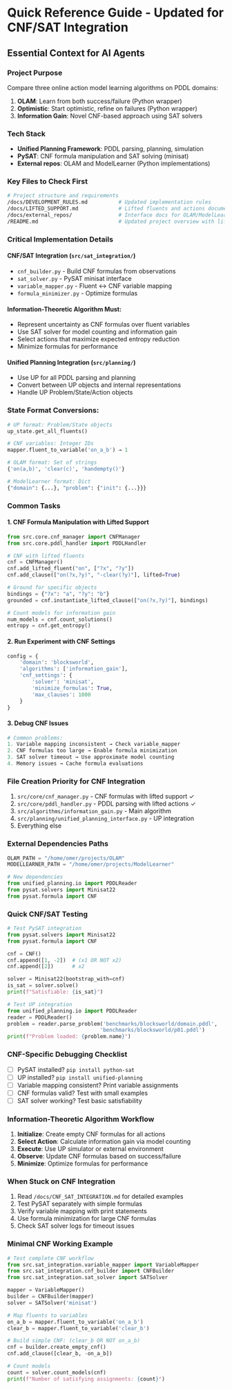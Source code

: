 # Quick Reference Guide - Updated for CNF/SAT Integration

## Essential Context for AI Agents

### Project Purpose
Compare three online action model learning algorithms on PDDL domains:
1. **OLAM**: Learn from both success/failure (Python wrapper)
2. **Optimistic**: Start optimistic, refine on failures (Python wrapper)
3. **Information Gain**: Novel CNF-based approach using SAT solvers

### Tech Stack
- **Unified Planning Framework**: PDDL parsing, planning, simulation
- **PySAT**: CNF formula manipulation and SAT solving (minisat)
- **External repos**: OLAM and ModelLearner (Python implementations)

### Key Files to Check First
```bash
# Project structure and requirements
/docs/DEVELOPMENT_RULES.md          # Updated implementation rules
/docs/LIFTED_SUPPORT.md             # Lifted fluents and actions documentation
/docs/external_repos/               # Interface docs for OLAM/ModelLearner
/README.md                          # Updated project overview with lifted examples
```

### Critical Implementation Details

#### CNF/SAT Integration (`src/sat_integration/`)
- `cnf_builder.py` - Build CNF formulas from observations
- `sat_solver.py` - PySAT minisat interface
- `variable_mapper.py` - Fluent ↔ CNF variable mapping
- `formula_minimizer.py` - Optimize formulas

#### Information-Theoretic Algorithm Must:
- Represent uncertainty as CNF formulas over fluent variables
- Use SAT solver for model counting and information gain
- Select actions that maximize expected entropy reduction
- Minimize formulas for performance

#### Unified Planning Integration (`src/planning/`)
- Use UP for all PDDL parsing and planning
- Convert between UP objects and internal representations
- Handle UP Problem/State/Action objects

### State Format Conversions:
```python
# UP format: Problem/State objects
up_state.get_all_fluents()

# CNF variables: Integer IDs
mapper.fluent_to_variable('on_a_b') → 1

# OLAM format: Set of strings
{'on(a,b)', 'clear(c)', 'handempty()'}

# ModelLearner format: Dict
{"domain": {...}, "problem": {"init": {...}}}
```

### Common Tasks

#### 1. CNF Formula Manipulation with Lifted Support
```python
from src.core.cnf_manager import CNFManager
from src.core.pddl_handler import PDDLHandler

# CNF with lifted fluents
cnf = CNFManager()
cnf.add_lifted_fluent("on", ["?x", "?y"])
cnf.add_clause(["on(?x,?y)", "-clear(?y)"], lifted=True)

# Ground for specific objects
bindings = {"?x": "a", "?y": "b"}
grounded = cnf.instantiate_lifted_clause(["on(?x,?y)"], bindings)

# Count models for information gain
num_models = cnf.count_solutions()
entropy = cnf.get_entropy()
```

#### 2. Run Experiment with CNF Settings
```python
config = {
    'domain': 'blocksworld',
    'algorithms': ['information_gain'],
    'cnf_settings': {
        'solver': 'minisat',
        'minimize_formulas': True,
        'max_clauses': 1000
    }
}
```

#### 3. Debug CNF Issues
```python
# Common problems:
1. Variable mapping inconsistent → Check variable_mapper
2. CNF formulas too large → Enable formula minimization
3. SAT solver timeout → Use approximate model counting
4. Memory issues → Cache formula evaluations
```

### File Creation Priority for CNF Integration
1. `src/core/cnf_manager.py` - CNF formulas with lifted support ✓
2. `src/core/pddl_handler.py` - PDDL parsing with lifted actions ✓
3. `src/algorithms/information_gain.py` - Main algorithm
4. `src/planning/unified_planning_interface.py` - UP integration
5. Everything else

### External Dependencies Paths
```python
OLAM_PATH = "/home/omer/projects/OLAM"
MODELLEARNER_PATH = "/home/omer/projects/ModelLearner"

# New dependencies
from unified_planning.io import PDDLReader
from pysat.solvers import Minisat22
from pysat.formula import CNF
```

### Quick CNF/SAT Testing
```python
# Test PySAT integration
from pysat.solvers import Minisat22
from pysat.formula import CNF

cnf = CNF()
cnf.append([1, -2])  # (x1 OR NOT x2)
cnf.append([2])      # x2

solver = Minisat22(bootstrap_with=cnf)
is_sat = solver.solve()
print(f"Satisfiable: {is_sat}")

# Test UP integration
from unified_planning.io import PDDLReader
reader = PDDLReader()
problem = reader.parse_problem('benchmarks/blocksworld/domain.pddl',
                              'benchmarks/blocksworld/p01.pddl')
print(f"Problem loaded: {problem.name}")
```

### CNF-Specific Debugging Checklist
- [ ] PySAT installed? `pip install python-sat`
- [ ] UP installed? `pip install unified-planning`
- [ ] Variable mapping consistent? Print variable assignments
- [ ] CNF formulas valid? Test with small examples
- [ ] SAT solver working? Test basic satisfiability

### Information-Theoretic Algorithm Workflow
1. **Initialize**: Create empty CNF formulas for all actions
2. **Select Action**: Calculate information gain via model counting
3. **Execute**: Use UP simulator or external environment
4. **Observe**: Update CNF formulas based on success/failure
5. **Minimize**: Optimize formulas for performance

### When Stuck on CNF Integration
1. Read `/docs/CNF_SAT_INTEGRATION.md` for detailed examples
2. Test PySAT separately with simple formulas
3. Verify variable mapping with print statements
4. Use formula minimization for large CNF formulas
5. Check SAT solver logs for timeout issues

### Minimal CNF Working Example
```python
# Test complete CNF workflow
from src.sat_integration.variable_mapper import VariableMapper
from src.sat_integration.cnf_builder import CNFBuilder
from src.sat_integration.sat_solver import SATSolver

mapper = VariableMapper()
builder = CNFBuilder(mapper)
solver = SATSolver('minisat')

# Map fluents to variables
on_a_b = mapper.fluent_to_variable('on_a_b')
clear_b = mapper.fluent_to_variable('clear_b')

# Build simple CNF: (clear_b OR NOT on_a_b)
cnf = builder.create_empty_cnf()
cnf.add_clause([clear_b, -on_a_b])

# Count models
count = solver.count_models(cnf)
print(f"Number of satisfying assignments: {count}")
```